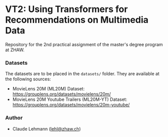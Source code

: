 # VT2: Using Transformers for Recommendations on Multimedia Data

Repository for the 2nd practical assignment of the master's degree program at ZHAW.


### Datasets

The datasets are to be placed in the `datasets/` folder. They are available at the following sources:

- MovieLens 20M (ML20M) Dataset: https://grouplens.org/datasets/movielens/20m/
- MovieLens 20M Youtube Trailers (ML20M-YT) Dataset: https://grouplens.org/datasets/movielens/20m-youtube/

### Author

- Claude Lehmann (lehl@zhaw.ch)
